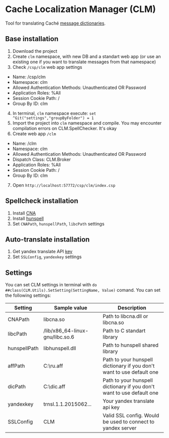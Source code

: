 # Cache Localization Manager (CLM)
Tool for translating Caché [message dictionaries](http://docs.intersystems.com/cache20152/csp/docbook/DocBook.UI.Page.cls?KEY=GZAP_localization#GZAP_C196068).

## Base installation

1. Download the project
2. Create ```clm``` namespace, with new DB and a standart web app (or use an existing one if you want to translate messages from that namespace)
3. Check ```/csp/clm``` web app settings
  - Name: /csp/clm
  - Namespace: clm
  - Allowed Authentication Methods: Unauthenticated OR Password
  - Application Roles: %All
  - Session Cookie Path: /
  - Group By ID: clm
4. In terminal, `clm` namespace execute: `set ^Git("settings","groupByFolder") = 1`
5. Import the project into `clm` namespace and compile. You may encounter compilation errors on CLM.SpellChecker. It's okay
6. Create web app ```/clm```
  - Name: /clm
  - Namespace: clm
  - Allowed Authentication Methods: Unauthenticated OR Password
  - Dispatch Class: CLM.Broker
  - Application Roles: %All
  - Session Cookie Path: /
  - Group By ID: clm
7. Open `http://localhost:57772/csp/clm/index.csp`

## Spellcheck installation

1. Install [CNA](https://github.com/intersystems-ru/cna)
2. Install [hunspell](http://hunspell.sourceforge.net/)
3. Set `CNAPath`, `hunspellPath`, `libcPath` settings

## Auto-translate installation

1. Get yandex translate API [key](https://tech.yandex.com/translate/)
2. Set `SSLConfig`, `yandexkey` settings


## Settings

You can set CLM settings in terminal with `do ##class(CLM.Utils).SetSetting(SettingName, Value)` comand.
You can set the following settings:

| Setting      | Sample value                    | Description                                                           |
|--------------|---------------------------------|-----------------------------------------------------------------------|
| CNAPath      | libcna.so                       | Path to libcna.dll or libcna.so                                       |
| libcPath     | /lib/x86_64-linux-gnu/libc.so.6 | Path to C standart library                                            |
| hunspellPath | libhunspell.dll                 | Path to hunspell shared library                                       |
| affPath      | C:\ru.aff                       | Path to your hunspell dictionary if you don't want to use default one |
| dicPath      | C:\dic.aff                      | Path to your hunspell dictionary if you don't want to use default one |
| yandexkey    | trnsl.1.1.2015062...            | Your yandex translate api key                                         |
| SSLConfig    | CLM                             | Valid SSL config. Would be used to connect to yandex server           |

